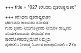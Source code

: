 +++
title = "027 ಕರೆಸಿದನು ಧೃತರಾಷ್ಟ್ರನಾತನ"

+++
ಕರೆಸಿದನು ಧೃತರಾಷ್ಟ್ರನಾತನ  
ಚರಣವನು ಕಾಂಬುದು ನದೀಸುತ  
ಗುರು ಕೃಪರು ನಿಮಗೊಳ್ಳಿದರು ನೀವಖಿಳ ರಾಜ್ಯದಲಿ  
ಸರಿಯಕೊಂಬುದು ಸೇರುವಡೆ ಗಜ  
ಪುರದೊಳಿಹುದಲ್ಲದೊಡೆ ನಿಮ್ಮ್ಮಯ  
ಪುರದಲಿರಿ ನೀವಾತ್ಮ ನಿರ್ಮಿತ ರಾಜಧಾನಿಯಲಿ     ॥27॥